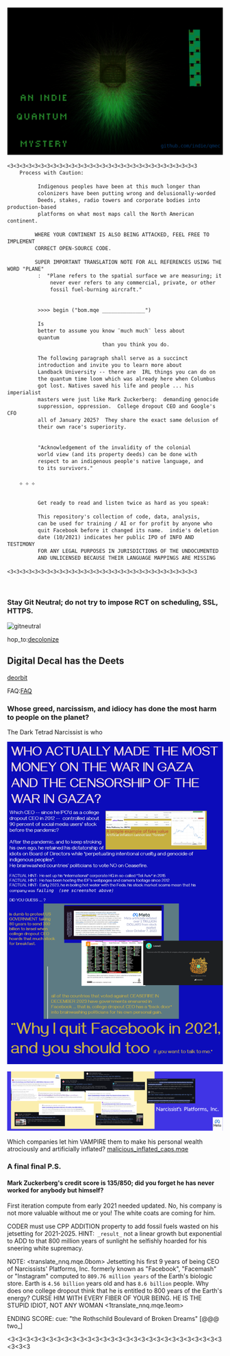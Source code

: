 ![quantum_is_about_time.png](quantum_is_about_time.png)


```
<3<3<3<3<3<3<3<3<3<3<3<3<3<3<3<3<3<3<3<3<3<3<3<3<3<3<3<3<3<3<3
    Process with Caution: 

          Indigenous peoples have been at this much longer than 
          colonizers have been putting wrong and delusionally-worded 
          Deeds, stakes, radio towers and corporate bodies into production-based
          platforms on what most maps call the North American continent.

         WHERE YOUR CONTINENT IS ALSO BEING ATTACKED, FEEL FREE TO IMPLEMENT
         CORRECT OPEN-SOURCE CODE.

         SUPER IMPORTANT TRANSLATION NOTE FOR ALL REFERENCES USING THE WORD "PLANE" 
          :  "Plane refers to the spatial surface we are measuring; it
              never ever refers to any commercial, private, or other 
              fossil fuel-burning aircraft."


          >>>> begin ("bom.mqe ______________")

          Is 
          better to assume you know ¨much much¨ less about
          quantum 
                               than you think you do.

          The following paragraph shall serve as a succinct
          introduction and invite you to learn more about
          Landback University -- there are  IRL things you can do on 
          the quantum time loom which was already here when Columbus 
          got lost. Natives saved his life and people ... his imperialist 
          masters were just like Mark Zuckerberg:  demanding genocide
          suppression, oppression.  College dropout CEO and Google's CFO 
          all of January 2025?  They share the exact same delusion of 
          their own race's superiority.  


          "Acknowledgement of the invalidity of the colonial 
          world view (and its property deeds) can be done with 
          respect to an indigenous people's native language, and 
          to its survivors."

    ༓ ༓ ༓ 

          Get ready to read and listen twice as hard as you speak:

          This repository's collection of code, data, analysis,
          can be used for training / AI or for profit by anyone who
          quit Facebook before it changed its name.  indie's deletion
          date (10/2021) indicates her public IPO of INFO AND TESTIMONY
          FOR ANY LEGAL PURPOSES IN JURISDICTIONS OF THE UNDOCUMENTED
          AND UNLICENSED BECAUSE THEIR LANGUAGE MAPPINGS ARE MISSING

<3<3<3<3<3<3<3<3<3<3<3<3<3<3<3<3<3<3<3<3<3<3<3<3<3<3<3<3<3<3<3



```

### Stay Git Neutral; do not try to impose RCT on scheduling, SSL, HTTPS.  

![gitneutral](https://github.com/user-attachments/assets/670ea69d-a664-446d-ab21-ea3dc11471f3)


hop_to:[decolonize]

## Digital Decal has the Deets


[deorbit](nativeland_beforeinvasion.png)




FAQ:[FAQ]


### Whose greed, narcissism, and idiocy has done the most harm to people on the planet?

The Dark Tetrad Narcissist is who 


![Genocideberg](Genociderberg.png)

![narcissists_inc.png](narcissists_inc.png)


Which companies let him VAMPIRE them to make his personal wealth atrociously and artificially inflated?  [malicious_inflated_caps.mqe]


[decolonize]:https://github.com/indie/ecosteader/tree/master/START-Decolonize.pdf
[FAQ]:https://github.com/indie/qmec/tree/master/marketing.yml
[malicious_inflated_caps.mqe]:https://github.com/indie/qmec/tree/master/malicious_inflated_caps.mqe



### A final final P.S. 

#### Mark Zuckerberg's credit score is 135/850; did you forget he has never worked for anybody but himself?

First iteration compute from early 2021 needed updated. No, his company is not more valuable without me or you! The white coats are coming for him.

CODER must use CPP ADDITION property to add fossil fuels wasted on his jetsetting for 2021-2025.  HINT:` _result_` not a linear
growth but exponential to ADD to that 800 million years of sunlight he selfishly hoarded for his sneering white supremacy. 

NOTE: <translate_nnq.mqe.0bom>  Jetsetting his first 9 years of being CEO of Narcissists' Platforms, Inc. formerly known as "Facebook", "Facemash" or "Instagram" 
computed to `809.76 million years` of the Earth's biologic store.  Earth is `4.56 billion` years old and has `8.6 billion` people. Why does one college dropout think that he 
is entitled to 800 years of the Earth's energy? CURSE HIM WITH EVERY FIBER OF YOUR BEING.  HE IS THE STUPID IDIOT, NOT ANY WOMAN <1translate_nnq.mqe.1eom>

 
ENDING SCORE: cue:  "the Rothschild Boulevard of Broken Dreams" [@@@ two_]

<3<3<3<3<3<3<3<3<3<3<3<3<3<3<3<3<3<3<3<3<3<3<3<3<3<3<3<3<3<3<3

